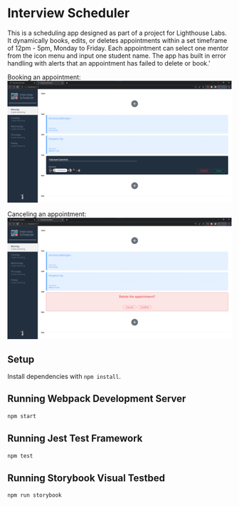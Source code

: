 # Interview Scheduler

This is a scheduling app designed as part of a project for Lighthouse Labs. It dynamically books, edits, or deletes appointments within a set timeframe of 12pm - 5pm, Monday to Friday. Each appointment can select one mentor from the icon menu and input one student name. The app has built in error handling with alerts that an appointment has failed to delete or book.'

Booking an appointment:
![book](https://raw.githubusercontent.com/ethanw03/scheduler/2bedf83081c8375843c1db5068721cc1b1c76822/images/Booking.png)

Canceling an appointment:
![Delete](https://raw.githubusercontent.com/ethanw03/scheduler/2bedf83081c8375843c1db5068721cc1b1c76822/images/delete.png)

## Setup

Install dependencies with `npm install`.

## Running Webpack Development Server

```sh
npm start
```

## Running Jest Test Framework

```sh
npm test
```

## Running Storybook Visual Testbed

```sh
npm run storybook
```
